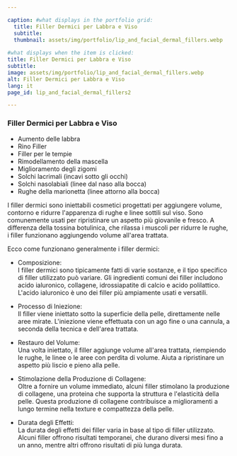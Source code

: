 ```yaml
---

caption: #what displays in the portfolio grid:
  title: Filler Dermici per Labbra e Viso
  subtitle: 
  thumbnail: assets/img/portfolio/lip_and_facial_dermal_fillers.webp
  
#what displays when the item is clicked:
title: Filler Dermici per Labbra e Viso
subtitle: 
image: assets/img/portfolio/lip_and_facial_dermal_fillers.webp
alt: Filler Dermici per Labbra e Viso
lang: it
page_id: lip_and_facial_dermal_fillers2

---
```

### Filler Dermici per Labbra e Viso
- Aumento delle labbra
- Rino Filler
- Filler per le tempie
- Rimodellamento della mascella
- Miglioramento degli zigomi
- Solchi lacrimali (incavi sotto gli occhi)
- Solchi nasolabiali (linee dal naso alla bocca)
- Rughe della marionetta (linee attorno alla bocca)

I filler dermici sono iniettabili cosmetici progettati per aggiungere volume, contorno e ridurre l'apparenza di rughe e linee sottili sul viso. Sono comunemente usati per ripristinare un aspetto più giovanile e fresco. A differenza della tossina botulinica, che rilassa i muscoli per ridurre le rughe, i filler funzionano aggiungendo volume all'area trattata.

Ecco come funzionano generalmente i filler dermici:

- Composizione:  
  I filler dermici sono tipicamente fatti di varie sostanze, e il tipo specifico di filler utilizzato può variare. Gli ingredienti comuni dei filler includono acido ialuronico, collagene, idrossiapatite di calcio e acido polilattico. L'acido ialuronico è uno dei filler più ampiamente usati e versatili.

- Processo di Iniezione:  
Il filler viene iniettato sotto la superficie della pelle, direttamente nelle aree mirate. L'iniezione viene effettuata con un ago fine o una cannula, a seconda della tecnica e dell'area trattata.

- Restauro del Volume:  
Una volta iniettato, il filler aggiunge volume all'area trattata, riempiendo le rughe, le linee o le aree con perdita di volume. Aiuta a ripristinare un aspetto più liscio e pieno alla pelle.

- Stimolazione della Produzione di Collagene:  
Oltre a fornire un volume immediato, alcuni filler stimolano la produzione di collagene, una proteina che supporta la struttura e l'elasticità della pelle. Questa produzione di collagene contribuisce a miglioramenti a lungo termine nella texture e compattezza della pelle.

- Durata degli Effetti:  
La durata degli effetti dei filler varia in base al tipo di filler utilizzato. Alcuni filler offrono risultati temporanei, che durano diversi mesi fino a un anno, mentre altri offrono risultati di più lunga durata.